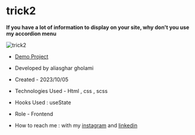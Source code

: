 # trick2

**If you have a lot of information to display on your site, why don't you use my accordion menu**

![trick2](https://github.com/aliasghardev/trick2/assets/144837096/7ffc2280-8998-4ab6-a85f-a82bc19194a3)

- [Demo Project](https://aliasghardev.github.io/trick2/)

- Developed by aliasghar gholami

- Created - 2023/10/05

- Technologies Used - Html , css , scss

- Hooks Used : useState 

- Role - Frontend

- How to reach me : with my [instagram](https://www.instagram.com/aliasghar.gholami_dev) and [linkedin](https://www.linkedin.com/in/aliasghar-gholami-a1229a290)
